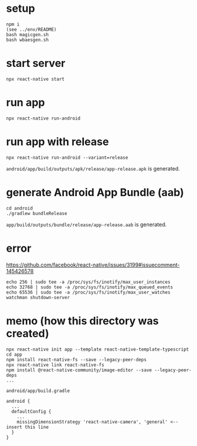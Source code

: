 # setup
```
npm i
(see ../env/README)
bash magicgen.sh
bash wbaesgen.sh
```

# start server
```
npx react-native start
```

# run app
```
npx react-native run-android
```

# run app with release
```
npx react-native run-android --variant=release
```
`android/app/build/outputs/apk/release/app-release.apk` is generated.

# generate Android App Bundle (aab)
```
cd android
./gradlew bundleRelease
```
`app/build/outputs/bundle/release/app-release.aab` is generated.

# error
https://github.com/facebook/react-native/issues/3199#issuecomment-145426578
```
echo 256 | sudo tee -a /proc/sys/fs/inotify/max_user_instances
echo 32768 | sudo tee -a /proc/sys/fs/inotify/max_queued_events
echo 65536 | sudo tee -a /proc/sys/fs/inotify/max_user_watches
watchman shutdown-server
```

# memo (how this directory was created)
```
npx react-native init app --template react-native-template-typescript
cd app
npm install react-native-fs --save --legacy-peer-deps
npx react-native link react-native-fs
npm install @react-native-community/image-editor --save --legacy-peer-deps
...
```

`android/app/build.gradle`
```
android {
  ...
  defaultConfig {
    ...
    missingDimensionStrategy 'react-native-camera', 'general' <-- insert this line
  }
}
```
